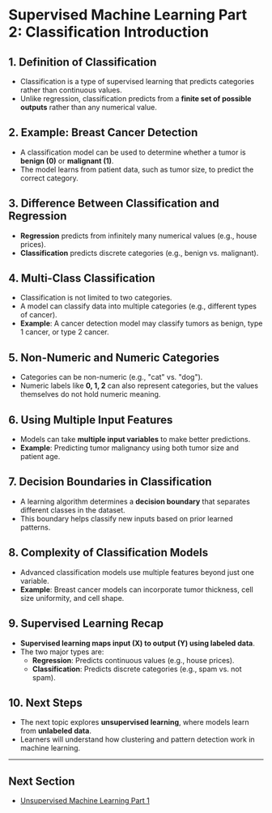# Supervised Machine Learning Part 2: Classification Introduction

## 1. Definition of Classification
- Classification is a type of supervised learning that predicts categories rather than continuous values.
- Unlike regression, classification predicts from a **finite set of possible outputs** rather than any numerical value.

## 2. Example: Breast Cancer Detection
- A classification model can be used to determine whether a tumor is **benign (0)** or **malignant (1)**.
- The model learns from patient data, such as tumor size, to predict the correct category.

## 3. Difference Between Classification and Regression
- **Regression** predicts from infinitely many numerical values (e.g., house prices).
- **Classification** predicts discrete categories (e.g., benign vs. malignant).

## 4. Multi-Class Classification
- Classification is not limited to two categories.
- A model can classify data into multiple categories (e.g., different types of cancer).
- **Example**: A cancer detection model may classify tumors as benign, type 1 cancer, or type 2 cancer.

## 5. Non-Numeric and Numeric Categories
- Categories can be non-numeric (e.g., "cat" vs. "dog").
- Numeric labels like **0, 1, 2** can also represent categories, but the values themselves do not hold numeric meaning.

## 6. Using Multiple Input Features
- Models can take **multiple input variables** to make better predictions.
- **Example**: Predicting tumor malignancy using both tumor size and patient age.

## 7. Decision Boundaries in Classification
- A learning algorithm determines a **decision boundary** that separates different classes in the dataset.
- This boundary helps classify new inputs based on prior learned patterns.

## 8. Complexity of Classification Models
- Advanced classification models use multiple features beyond just one variable.
- **Example**: Breast cancer models can incorporate tumor thickness, cell size uniformity, and cell shape.

## 9. Supervised Learning Recap
- **Supervised learning maps input (X) to output (Y) using labeled data**.
- The two major types are:
  - **Regression**: Predicts continuous values (e.g., house prices).
  - **Classification**: Predicts discrete categories (e.g., spam vs. not spam).

## 10. Next Steps
- The next topic explores **unsupervised learning**, where models learn from **unlabeled data**.
- Learners will understand how clustering and pattern detection work in machine learning.

---
## Next Section
- [Unsupervised Machine Learning Part 1](Unsupervised_Machine_Learning_Part_1.md)
